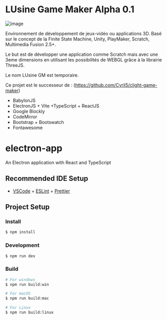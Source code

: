 # LUsine Game Maker Alpha 0.1

![image](https://github.com/Cyril5/lusine-game-maker/assets/73618602/41444741-b2b3-449b-afd1-e5f777d0b24f)

Environnement de développement de jeux-vidéo ou applications 3D. Basé sur le concept de la Finite State Machine, Unity, PlayMaker, Scratch, Multimedia Fusion 2.5+.

Le but est de développer une application comme Scratch mais avec une 3eme dimensions en utilisant les possibilités de WEBGL grâce à la librairie ThreeJS.

Le nom LUsine GM est temporaire.

Ce projet est le successeur de : (https://github.com/Cyril5/clight-game-maker)

* BabylonJS
* ElectronJS + Vite +TypeScript + ReactJS
* Google Blockly
* CodeMirror
* Bootstrap + Bootswatch
* Fontawesome


# electron-app

An Electron application with React and TypeScript

## Recommended IDE Setup

- [VSCode](https://code.visualstudio.com/) + [ESLint](https://marketplace.visualstudio.com/items?itemName=dbaeumer.vscode-eslint) + [Prettier](https://marketplace.visualstudio.com/items?itemName=esbenp.prettier-vscode)

## Project Setup

### Install

```bash
$ npm install
```

### Development

```bash
$ npm run dev
```

### Build

```bash
# For windows
$ npm run build:win

# For macOS
$ npm run build:mac

# For Linux
$ npm run build:linux
```
